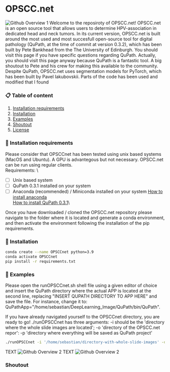 # OPSCC.net
![Github Overview 1](https://github.com/OPSCCnet/OPSCC.net/blob/main/Github_overview_1.png)
Welcome to the reposiroty of OPSCC.net!
OPSCC.net is an open source tool that allows users to determine HPV-association in dedicated head and neck tumors. In its current version, OPSCC.net is built around the most used and most succesfull open-source tool for digital pathology (QuPath, at the time of commit at version 0.3.2), which has been built by Pete Bankhead from the The University of Edinburgh. You should visit this page if you have specific questions regarding QuPath. Actually, you should visit this page anyway because QuPath is a fantastic tool.
A big shoutout to Pete and his crew for making this available to the community.
Despite QuPath, OPSCC.net uses segmentation models for PyTorch, which has been built by Pavel Iakubovskii.
Parts of the code has been used and modified that I found 

### 📋 Table of content
 1. [Installation requirements](#installation-req)
 2. [Installation](#installation)
 3. [Examples](#examples)
 4. [Shoutout](#shoutout)
 5. [License](#license)

### 🚧 Installation requirements <a name="installation-req"></a>
Please consider that OPSCCnet has been tested using unix based systems (MacOS and Ubuntu). A GPU is advantegous but not necessary. OPSCC.net can be run using regular clients.\
Requirements: \
- [ ] Unix based system
- [ ] QuPath 0.3.1 installed on your system
- [ ] Anaconda (recommended) / Miniconda installed on your system
[How to install anaconda](https://docs.anaconda.com/anaconda/install/)\
[How to install QuPath 0.3.1](https://github.com/qupath/qupath/releases/tag/v0.3.1)\

Once you have downloaded / cloned the OPSCC.net repository please navigate to the folder where it is located and generate a conda environment, and then activate the environment following the installation of the pip requirements.

### 🧨 Installation <a name="installation"></a>
```bash
conda create --name OPSCCnet python=3.9
conda activate OPSCCnet
pip install -r requirements.txt
```

### 🎯 Examples <a name="examples"></a>
Please open the runOPSCCnet.sh shell file using a given editor of choice and insert the QuPath directory where the actual APP is located at the second line, replacing "INSERT QUPATH DIRECTORY TO APP HERE" and save the file. For instance, change it to: QuPathApp="/home/sebastian/DeepLearning_Image/QuPath/bin/QuPath".

If you have already navigated yourself to the OPSCCnet directory, you are ready to go!
./runOPSCCnet has three arguments: -i should be the 'directory where the whole slide images are located'; -o 'directory of the OPSCC.net repor': -p 'directory where everything will be saved as QuPath project'
```bash
./runOPSCCnet -i '/home/sebastian/directory-with-whole-slide-images' -o '/home/sebastian/OPSCC.net' -p 'home/sebastian/directory-where-QuPath-project-should-be-saved'
```
TEXT
![Github Overview 2](https://github.com/OPSCCnet/OPSCC.net/blob/main/Github_overview_2.png)
TEXT
![Github Overview 2](https://github.com/OPSCCnet/OPSCC.net/blob/main/Github_overview_3.png)
### Shoutout <a name="shoutout"></a>